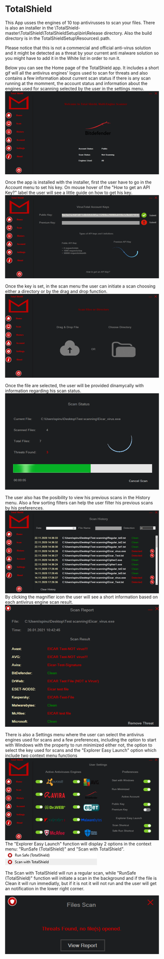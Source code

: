 # TotalShield
  This App usses the engines of 10 top antivirusses to scan your files. There is also an installer in the \TotalShield-master\TotalShield\TotalShieldSetup\bin\Release directory.
Also the build directory is in the TotalShieldSetup\Resources\ path.
  
  Please notice that this is not a commercial and official anti-virus solution and it might be detected as a threat by your current anti malware solution so you might have to add it in the White list in order to run it.
  
  Below you can see the Home page of the TotalShield app. It includes a short gif will all the antivirus engines' logos used to scan for threats and also contains a few information about current scan status if there is any scan running at the momment, the account status and information about the engines used for scanning selected by the user in the settings menu.
![](Images/Home.png)

Once the app is installed with the installer, first the user have to go in the Account menu to set his key. On mouse hover of the "How to get an API Key?" label the user will see a little guide on how to get his key.
![](Images/Account.png)

Once the key is set, in the scan menu the user can initiate a scan choosing either a directory or by the drag and drop function.
![](Images/Scan.png)

Once the file are selected, the user will be provided dinamycally with information regarding his scan status.
![](Images/Scanning.png)

The user also has the posibility to view his previous scans in the History menu. Also a few sorting filters can help the user filter his previous scans by his preferences.
![](Images/Scan_History.png)
By clicking the magnifier icon the user will see a short information based on each antivirus engine scan result.
![](Images/Report.png)

There is also a Settings menu where the user can select the antivirus engines used for scans and a few preferences, including the option to start with Windows with the property to run minimized either not, the option to select the key used for scans and the "Explorer Easy Launch" option which include two context menu functions
![](Images/Settings.png)
The "Explorer Easy Launch" function will display 2 options in the context menu: "RunSafe (TotalShield)" and "Scan with TotalShield".
![](Images/ContextMenu.png)

The Scan with TotalShield will run a regular scan, while "RunSafe (TotalShield)" function will initiate a scan in the background and if the file is Clean it will run immediatly, but if it is not it will not run and the user will get an notification in the lower right corner.

![](Images/RunSafe.png)

